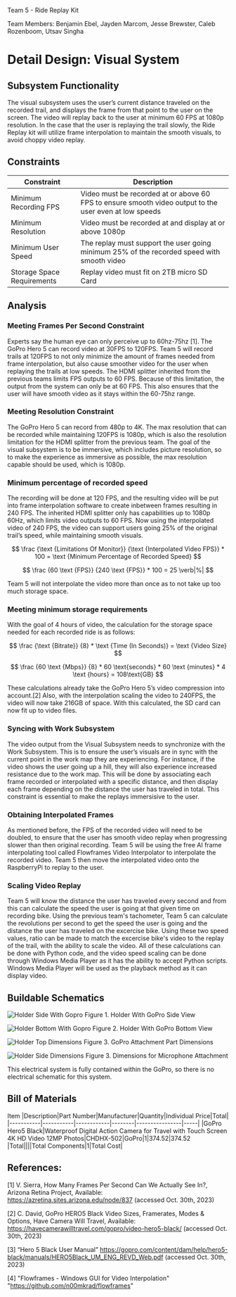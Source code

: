 Team 5 - Ride Replay Kit

Team Members: Benjamin Ebel, Jayden Marcom, Jesse Brewster, Caleb Rozenboom, Utsav Singha

# Detail Design: Visual System


##  Subsystem Functionality

The visual subsystem uses the user’s current distance traveled on the recorded trail, and displays the frame from that point to the user on the screen. The video will replay back to the user at minimum 60 FPS at 1080p resolution. In the case that the user is replaying the trail slowly, the Ride Replay kit will utilize frame interpolation to maintain the smooth visuals, to avoid choppy video replay. 

## Constraints 

|Constraint|Description|
|----------|-----------|
|Minimum Recording FPS|Video must be recorded at or above 60 FPS to ensure smooth video output to the user even at low speeds|
|Minimum Resolution|Video must be recorded at and display at or above 1080p|
|Minimum User Speed|The replay must support the user going minimum 25% of the recorded speed with smooth video|
|Storage Space Requirements|Replay video must fit on 2TB micro SD Card|



## Analysis


### Meeting Frames Per Second Constraint

Experts say the human eye can only perceive up to 60hz-75hz [1]. The GoPro Hero 5 can record video at 30FPS to 120FPS. Team 5 will record trails at 120FPS to not only minimize the amount of frames needed from frame interpolation, but also cause smoother video for the user when replaying the trails at low speeds. The HDMI splitter inherited from the previous teams limits FPS outputs to 60 FPS. Because of this limitation, the output from the system can only be at 60 FPS. This also ensures that the user will have smooth video as it stays within the 60-75hz range.

### Meeting Resolution Constraint

The GoPro Hero 5 can record from 480p to 4K. The max resolution that can be recorded while maintaining 120FPS is 1080p, which is also the resolution limitation for the HDMI splitter from the previous team. The goal of the visual subsystem is to be immersive, which includes picture resolution, so to make the experience as immersive as possible, the max resolution capable should be used, which is 1080p. 	

### Minimum percentage of recorded speed

The recording will be done at 120 FPS, and the resulting video will be put into frame interpolation software to create inbetween frames resulting in 240 FPS. The inherited HDMI splitter only has capabilities up to 1080p 60Hz, which limits video outputs to 60 FPS. Now using the interpolated video of 240 FPS, the video can support users going 25% of the original trail’s speed, while maintaining smooth visuals.

$$ \frac {\text {Limitations Of Monitor}} {\text {Interpolated Video FPS}} * 100 = \text {Minimum Percentage of Recorded Speed} $$

$$ \frac {60 \text {FPS}} {240 \text {FPS}} * 100 = 25 \verb|%| $$

Team 5 will not interpolate the video more than once as to not take up too much storage space.

### Meeting minimum storage requirements

With the goal of 4 hours of video, the calculation for the storage space needed for each recorded ride is as follows:

$$ \frac {\text {Bitrate}} {8} * \text {Time (In Seconds)} = \text {Video Size} $$

$$ \frac {60 \text {Mbps}} {8} * 60 \text{seconds} * 60 \text {minutes} * 4 \text {hours} = 108\text{GB} $$

These calculations already take the GoPro Hero 5’s video compression into account.[2] Also, with the interpolation scaling the video to 240FPS, the video will now take 216GB of space. With this calculated, the SD card can now fit up to video files.

### Syncing with Work Subsystem
	
The video output from the Visual Subsystem needs to synchronize with the Work Subsystem. This is to ensure the user’s visuals are in sync with the current point in the work map they are experiencing. For instance, if the video shows the user going up a hill, they will also experience increased resistance due to the work map. This will be done by associating each frame recorded or interpolated with a specific distance, and then display each frame depending on the distance the user has traveled in total. This constraint is essential to make the replays immersisive to the user.

### Obtaining Interpolated Frames

As mentioned before, the FPS of the recorded video will need to be doubled, to ensure that the user has smooth video replay when progressing slower than then original recording. Team 5 will be using the free AI frame interpolating tool called Flowframes Video Interpolator to interpolate the recorded video. Team 5 then move the interpolated video onto the RaspberryPi to replay to the user.

### Scaling Video Replay

Team 5 will know the distance the user has traveled every second and from this can calculate the speed the user is going at that given time on recording bike. Using the previous team's tachometer, Team 5 can calculate the revolutions per second to get the speed the user is going and the distance the user has traveled on the excercise bike. Using these two speed values, ratio can be made to match the excercise bike's video to the replay of the trail, with the ability to scale the video. All of these calculations can be done with Python code, and the video speed scaling can be done through Windows Media Player as it has the ability to accept Python scripts. Windows Media Player will be used as the playback method as it can display video.


## Buildable Schematics

![Holder Side With Gopro](https://github.com/Baebel43/team5capstone/blob/main/Documentation/Images/AudioAndVideoSystemImages/HolderWithGoPro.png)
Figure 1. Holder With GoPro Side View

![Holder Bottom With Gopro](https://github.com/Baebel43/team5capstone/blob/main/Documentation/Images/AudioAndVideoSystemImages/HolderWithGoProBottomView.png)
Figure 2. Holder With GoPro Bottom View

![Holder Top Dimensions](https://github.com/Baebel43/team5capstone/blob/main/Documentation/Images/AudioAndVideoSystemImages/HolderTopDimensions.png)
Figure 3. GoPro Attachment Part Dimensions

![Holder Side Dimensions](https://github.com/Baebel43/team5capstone/blob/main/Documentation/Images/AudioAndVideoSystemImages/HolderSideDimensions.png)
Figure 3. Dimensions for Microphone Attachment


This electrical system is fully contained within the GoPro, so there is no electrical schematic for this system.

## Bill of Materials

Item
|Description|Part Number|Manufacturer|Quantity|Individual Price|Total|
|-----------|-----------|------------|--------|----------------|-----|
|GoPro Hero5 Black|Waterproof Digital Action Camera for Travel with Touch Screen 4K HD Video 12MP Photos|CHDHX-502|GoPro|1|$374.52|$374.52
|Total||||Total Components|1|Total Cost|





## References:

[1] V. Sierra, How Many Frames Per Second Can We Actually See In?, Arizona Retina Project, Available: https://azretina.sites.arizona.edu/node/837 (accessed Oct. 30th, 2023)

[2] C. David, GoPro HERO5 Black Video Sizes, Framerates, Modes & Options, Have Camera Will Travel, Available: https://havecamerawilltravel.com/gopro/video-hero5-black/ (accessed Oct. 30th, 2023)

[3] “Hero 5 Black User Manual” https://gopro.com/content/dam/help/hero5-black/manuals/HERO5Black_UM_ENG_REVD_Web.pdf (accessed Oct. 30th, 2023)

[4] "Flowframes - Windows GUI for Video Interpolation" "https://github.com/n00mkrad/flowframes"
